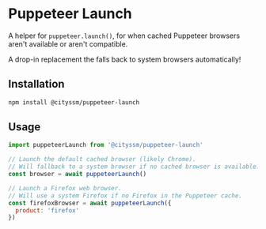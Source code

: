 # Puppeteer Launch

A helper for `puppeteer.launch()`,
for when cached Puppeteer browsers aren't available or aren't compatible.

A drop-in replacement the falls back to system browsers automatically!

## Installation

```sh
npm install @cityssm/puppeteer-launch
```

## Usage

```javascript
import puppeteerLaunch from '@cityssm/puppeteer-launch'

// Launch the default cached browser (likely Chrome).
// Will fallback to a system browser if no cached browser is available.
const browser = await puppeteerLaunch()

// Launch a Firefox web browser.
// Will use a system Firefox if no Firefox in the Puppeteer cache.
const firefoxBrowser = await puppeteerLaunch({
  product: 'firefox'
})
```